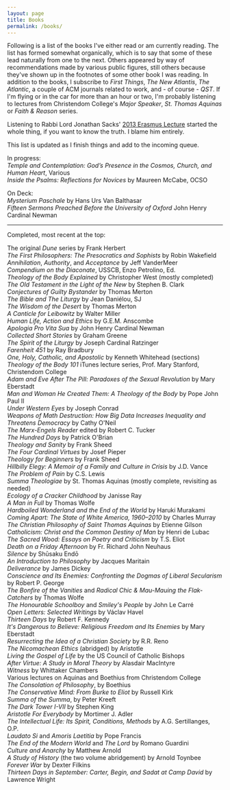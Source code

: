 ```yaml
---
layout: page
title: Books
permalink: /books/
---
```

Following is a list of the books I've either read or am currently reading. The list has formed somewhat organically, which is to say that some of these lead naturally from one to the next. Others appeared by way of recommendations made by various public figures, still others because they've shown up in the footnotes of some other book I was reading. In addition to the books, I subscribe to _First Things_, _The New Atlantis_, _The Atlantic_, a couple of ACM journals related to work, and - of course - _QST_. If I'm flying or in the car for more than an hour or two, I'm probably listening to lectures from Christendom College's _Major Speaker_, _St. Thomas Aquinas_ or _Faith & Reason_ series.

Listening to Rabbi Lord Jonathan Sacks' [2013 Erasmus Lecture](https://www.firstthings.com/article/2014/01/on-creative-minorities) started the whole thing, if you want to know the truth. I blame him entirely.

This list is updated as I finish things and add to the incoming queue.

In progress:  
_Temple and Contemplation: God’s Presence in the Cosmos, Church, and Human Heart_, Various  
_Inside the Psalms: Reflections for Novices_ by Maureen McCabe, OCSO  

On Deck:  
_Mysterium Paschale_ by Hans Urs Van Balthasar  
_Fifteen Sermons Preached Before the University of Oxford_ John Henry Cardinal Newman  

---
Completed, most recent at the top:

The original _Dune_ series by Frank Herbert  
_The First Philosophers: The Presocratics and Sophists_ by Robin Wakefield    
_Annihilation_, _Authority_, and _Acceptance_ by Jeff VanderMeer  
_Compendium on the Diaconate_, USSCB, Enzo Petrolino, Ed.  
_Theology of the Body Explained_ by Christopher West  (mostly completed)  
_The Old Testament in the Light of the New_ by Stephen B. Clark  
_Conjectures of Guilty Bystander_ by Thomas Merton  
_The Bible and The Liturgy_ by Jean Daniélou, SJ  
_The Wisdom of the Desert_ by Thomas Merton    
_A Canticle for Leibowitz_ by Walter Miller  
_Human Life, Action and Ethics_ by G.E.M. Anscombe  
_Apologia Pro Vita Sua_ by John Henry Cardinal Newman  
_Collected Short Stories_ by Graham Greene  
_The Spirit of the Liturgy_ by Joseph Cardinal Ratzinger      
_Farenheit 451_ by Ray Bradbury  
_One, Holy, Catholic, and Apostolic_ by Kenneth Whitehead (sections)  
_Theology of the Body 101_ iTunes lecture series, Prof. Mary Stanford, Christendom College  
_Adam and Eve After The Pill: Paradoxes of the Sexual Revolution_ by Mary Eberstadt  
_Man and Woman He Created Them: A Theology of the Body_ by Pope John Paul II  
_Under Western Eyes_ by Joseph Conrad  
_Weapons of Math Destruction: How Big Data Increases Inequality and Threatens Democracy_ by Cathy O'Neil  
_The Marx-Engels Reader_ edited by Robert C. Tucker  
_The Hundred Days_ by Patrick O'Brian  
_Theology and Sanity_ by Frank Sheed  
_The Four Cardinal Virtues_ by Josef Pieper  
_Theology for Beginners_ by Frank Sheed  
_Hillbilly Elegy: A Memoir of a Family and Culture in Crisis_ by J.D. Vance  
_The Problem of Pain_ by C.S. Lewis  
_Summa Theologiae_ by St. Thomas Aquinas (mostly complete, revisiting as needed)  
_Ecology of a Cracker Childhood_ by Janisse Ray  
_A Man in Full_ by Thomas Wolfe  
_Hardboiled Wonderland and the End of the World_ by Haruki Murakami  
_Coming Apart: The State of White America, 1960–2010_ by Charles Murray  
_The Christian Philosophy of Saint Thomas Aquinas_ by Etienne Gilson  
_Catholicism: Christ and the Common Destiny of Man_ by Henri de Lubac  
_The Sacred Wood: Essays on Poetry and Criticism_ by T.S. Eliot  
_Death on a Friday Afternoon_ by Fr. Richard John Neuhaus  
_Silence_ by Shūsaku Endō  
_An Introduction to Philosophy_ by Jacques Maritain  
_Deliverance_ by James Dickey  
_Conscience and Its Enemies: Confronting the Dogmas of Liberal Secularism_ by Robert P. George  
_The Bonfire of the Vanities_ and _Radical Chic & Mau-Mauing the Flak-Catchers_ by Thomas Wolfe  
_The Honourable Schoolboy_ and _Smiley's People_ by John Le Carré  
_Open Letters: Selected Writings_ by Václav Havel  
_Thirteen Days_ by Robert F. Kennedy  
_It's Dangerous to Believe: Religious Freedom and Its Enemies_ by Mary Eberstadt  
_Resurrecting the Idea of a Christian Society_ by R.R. Reno  
_The Nicomachean Ethics_ (abridged) by Aristotle  
_Living the Gospel of Life_ by the US Council of Catholic Bishops  
_After Virtue: A Study in Moral Theory_ by Alasdair MacIntyre  
_Witness_ by Whittaker Chambers  
Various lectures on Aquinas and Boethius from Christendom College  
_The Consolation of Philosophy_, by Boethius  
_The Conservative Mind: From Burke to Eliot_ by Russell Kirk  
_Summa of the Summa_, by Peter Kreeft  
_The Dark Tower I-VII_ by Stephen King  
_Aristotle For Everybody_ by Mortimer J. Adler  
_The Intellectual Life: Its Spirit, Conditions, Methods_ by A.G. Sertillanges, O.P.  
_Laudato Si_ and _Amoris Laetitia_ by Pope Francis  
_The End of the Modern World_ and _The Lord_ by Romano Guardini  
_Culture and Anarchy_ by Matthew Arnold  
_A Study of History_ (the two volume abridgement) by Arnold Toynbee  
_Forever War_ by Dexter Filkins  
_Thirteen Days in September: Carter, Begin, and Sadat at Camp David_ by Lawrence Wright

